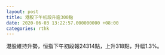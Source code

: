 ```yaml
---
layout: post
title: 港股下午初段升逾300點
date: 2020-06-03 13:22:57.000000000 +08:00
categories: rthk
---
```


港股維持升勢，恒指下午初段報24314點，上升318點，升幅1.3%。
